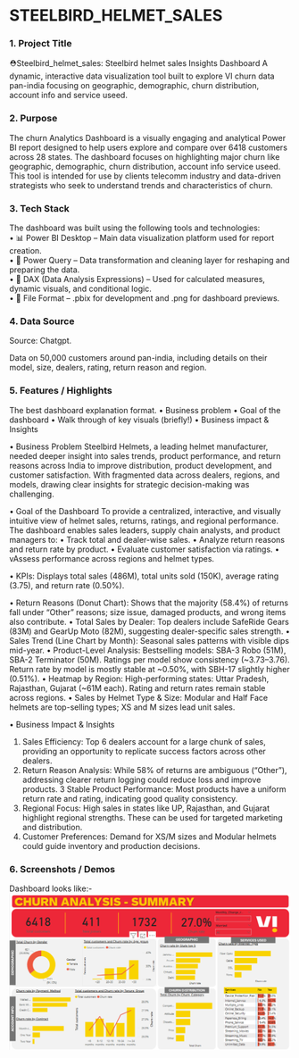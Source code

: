 # STEELBIRD_HELMET_SALES

### 1.	Project Title 
⛑️Steelbird_helmet_sales: Steelbird helmet sales Insights Dashboard
A dynamic, interactive data visualization tool built to explore VI churn data pan-india focusing on geographic, demographic, churn distribution, account info and service useed.

### 2.  Purpose
The churn Analytics Dashboard is a visually engaging and analytical Power BI report designed to help users explore and compare over 6418 customers across 28 states. The dashboard focuses on highlighting major churn like geographic, demographic, churn distribution, account info service useed. This tool is intended for use by clients telecomm industry and data-driven strategists who seek to understand trends and characteristics of churn.

### 3.	Tech Stack
The dashboard was built using the following tools and technologies:<br>
•	📊 Power BI Desktop – Main data visualization platform used for report creation.<br>
•	📂 Power Query – Data transformation and cleaning layer for reshaping and preparing the data.<br>
•	🧠 DAX (Data Analysis Expressions) – Used for calculated measures, dynamic visuals, and conditional logic.<br>
•	📁 File Format – .pbix for development and .png for dashboard previews.

### 4.	Data Source
Source: Chatgpt. 

Data on 50,000 customers around pan-india, including details on their model, size, dealers, rating, return reason and region.

### 5.	Features / Highlights
The best dashboard explanation format. 
•	Business problem
•	Goal of the dashboard
•	Walk through of key visuals (briefly!)
•	Business impact & Insights

•	Business Problem
Steelbird Helmets, a leading helmet manufacturer, needed deeper insight into sales trends, product performance, and return reasons across India to improve distribution, product development, and customer satisfaction. With fragmented data across dealers, regions, and models, drawing clear insights for strategic decision-making was challenging.

•	Goal of the Dashboard
To provide a centralized, interactive, and visually intuitive view of helmet sales, returns, ratings, and regional performance. The dashboard enables sales leaders, supply chain analysts, and product managers to:
 • Track total and dealer-wise sales.
 • Analyze return reasons and return rate by product.
 • Evaluate customer satisfaction via ratings.
 • vAssess performance across regions and helmet types.

• KPIs:
  Displays total sales (486M), total units sold (150K), average rating (3.75), and return rate (0.50%).

• Return Reasons (Donut Chart):
  Shows that the majority (58.4%) of returns fall under “Other” reasons; size issue, damaged products, and wrong items also contribute.
• Total Sales by Dealer:
  Top dealers include SafeRide Gears (83M) and GearUp Moto (82M), suggesting dealer-specific sales strength.
• Sales Trend (Line Chart by Month):
  Seasonal sales patterns with visible dips mid-year.
• Product-Level Analysis:
  Bestselling models: SBA-3 Robo (51M), SBA-2 Terminator (50M).
  Ratings per model show consistency (~3.73–3.76).
  Return rate by model is mostly stable at ~0.50%, with SBH-17 slightly higher (0.51%).
• Heatmap by Region:
  High-performing states: Uttar Pradesh, Rajasthan, Gujarat (~61M each). Rating and return rates remain stable across regions.
• Sales by Helmet Type & Size:
  Modular and Half Face helmets are top-selling types; XS and M sizes lead unit sales.

•	Business Impact & Insights

1. Sales Efficiency:
Top 6 dealers account for a large chunk of sales, providing an opportunity to replicate success factors across other dealers.
2. Return Reason Analysis:
While 58% of returns are ambiguous (“Other”), addressing clearer return logging could reduce loss and improve products.
3  Stable Product Performance:
Most products have a uniform return rate and rating, indicating good quality consistency.
4. Regional Focus:
High sales in states like UP, Rajasthan, and Gujarat highlight regional strengths. These can be used for targeted marketing and distribution.
5. Customer Preferences:
Demand for XS/M sizes and Modular helmets could guide inventory and production decisions.

### 6.	Screenshots / Demos
Dashboard looks like:- ![Dashboard Preview](https://github.com/AkshayMohite37/churndata-analysis/blob/main/Snapshot%20.png)
